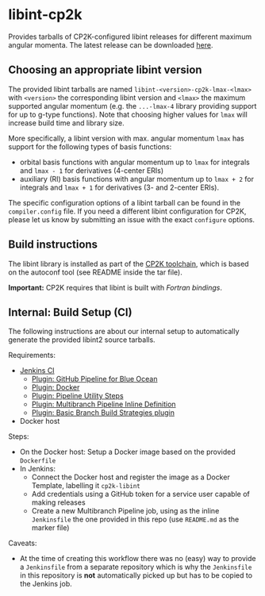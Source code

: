 # libint-cp2k

Provides tarballs of CP2K-configured libint releases for different maximum angular momenta. The latest release can be downloaded [here](https://github.com/cp2k/libint-cp2k/releases/latest).

## Choosing an appropriate libint version

The provided libint tarballs are named `libint-<version>-cp2k-lmax-<lmax>`
with `<version>` the corresponding libint version and `<lmax>` the maximum supported angular momentum (e.g. the `...-lmax-4` library providing support for up to g-type functions). Note that choosing higher values for `lmax` will increase build time and library size.

More specifically, a libint version with max. angular momentum `lmax` has support for the following types of basis functions:
* orbital basis functions with angular momentum up to `lmax` for integrals and `lmax - 1` for derivatives (4-center ERIs)
* auxiliary (RI) basis functions with angular momentum up to `lmax + 2` for integrals and `lmax + 1` for derivatives (3- and 2-center ERIs).

The specific configuration options of a libint tarball can be found in the `compiler.config` file. If you need a different libint configuration for CP2K, please let us know by submitting an issue with the exact `configure` options.

## Build instructions

The libint library is installed as part of the [CP2K toolchain](https://github.com/cp2k/cp2k/blob/master/INSTALL.md), which is based on the autoconf tool (see README inside the tar file).

**Important:** CP2K requires that libint is built with *Fortran bindings*.

## Internal: Build Setup (CI)

The following instructions are about our internal setup to automatically generate the provided libint2 source tarballs.

Requirements:

* [Jenkins CI](https://jenkins.io/)
  * [Plugin: GitHub Pipeline for Blue Ocean](https://plugins.jenkins.io/blueocean-github-pipeline)
  * [Plugin: Docker](https://plugins.jenkins.io/docker-plugin)
  * [Plugin: Pipeline Utility Steps](https://plugins.jenkins.io/pipeline-utility-steps)
  * [Plugin: Multibranch Pipeline Inline Definition](https://plugins.jenkins.io/inline-pipeline)
  * [Plugin: Basic Branch Build Strategies plugin](https://plugins.jenkins.io/basic-branch-build-strategies)
* Docker host

Steps:

* On the Docker host: Setup a Docker image based on the provided `Dockerfile`
* In Jenkins:
  * Connect the Docker host and register the image as a Docker Template, labelling it `cp2k-libint`
  * Add credentials using a GitHub token for a service user capable of making releases
  * Create a new Multibranch Pipeline job, using as the inline `Jenkinsfile` the one provided in this repo (use `README.md` as the marker file)

Caveats:

* At the time of creating this workflow there was no (easy) way to provide a `Jenkinsfile` from a separate repository which is why the `Jenkinsfile` in this repository is **not** automatically picked up but has to be copied to the Jenkins job.
